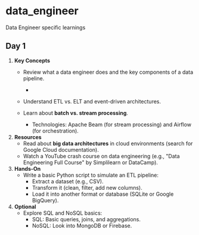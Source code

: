 # data_engineer
Data Engineer specific learnings

## Day 1

1. **Key Concepts**
    - Review what a data engineer does and the key components of a data pipeline.
        
        -

    - Understand ETL vs. ELT and event-driven architectures.
    - Learn about **batch vs. stream processing**.
        - Technologies: Apache Beam (for stream processing) and Airflow (for orchestration).
2. **Resources**
    - Read about **big data architectures** in cloud environments (search for Google Cloud documentation).
    - Watch a YouTube crash course on data engineering (e.g., "Data Engineering Full Course" by Simplilearn or DataCamp).
3. **Hands-On**
    - Write a basic Python script to simulate an ETL pipeline:
        - Extract a dataset (e.g., CSV).
        - Transform it (clean, filter, add new columns).
        - Load it into another format or database (SQLite or Google BigQuery).
4. **Optional**
    - Explore SQL and NoSQL basics:
        - SQL: Basic queries, joins, and aggregations.
        - NoSQL: Look into MongoDB or Firebase.
